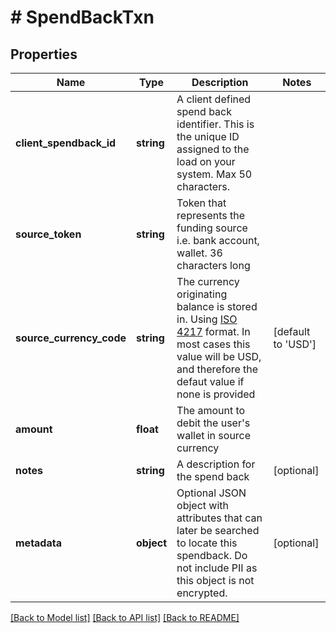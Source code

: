 # # SpendBackTxn

## Properties

Name | Type | Description | Notes
------------ | ------------- | ------------- | -------------
**client_spendback_id** | **string** | A client defined spend back identifier. This is the unique ID assigned to the load on your system. Max 50 characters. |
**source_token** | **string** | Token that represents the funding source i.e. bank account, wallet. 36 characters long |
**source_currency_code** | **string** | The currency originating balance is stored in. Using [ISO 4217](https://en.wikipedia.org/wiki/ISO_4217) format. In most cases this value will be USD, and therefore the defaut value if none is provided | [default to 'USD']
**amount** | **float** | The amount to debit the user&#39;s wallet in source currency |
**notes** | **string** | A description for the spend back | [optional]
**metadata** | **object** | Optional JSON object with attributes that can later be searched to locate this spendback. Do not include PII as this object is not encrypted. | [optional]

[[Back to Model list]](../../README.md#models) [[Back to API list]](../../README.md#endpoints) [[Back to README]](../../README.md)
